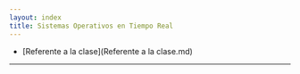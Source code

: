 ```yaml
---
layout: index
title: Sistemas Operativos en Tiempo Real
---
```


* [Referente a la clase](Referente a la clase.md)

-------------------------------------------
